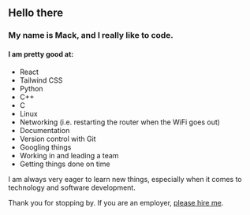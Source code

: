 ## **Hello there**

### My name is Mack, and I really like to code.

#### I am pretty good at:
  - React
  - Tailwind CSS
  - Python
  - C++
  - C
  - Linux
  - Networking (i.e. restarting the router when the WiFi goes out)
  - Documentation
  - Version control with Git
  - Googling things
  - Working in and leading a team
  - Getting things done on time

I am always very eager to learn new things, especially when it comes to technology and software development.

Thank you for stopping by.  If you are an employer, [please hire me](https://www.linkedin.com/in/mack-stanley-674919190/).
